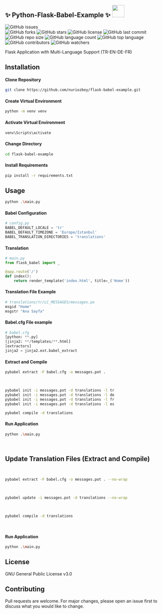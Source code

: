 <h2 align="left" > ✨ Python-Flask-Babel-Example ✨ <img src="https://i.pinimg.com/originals/00/4b/17/004b173f6e3d6843df10114e087f30a8.gif" width="40" height="40" />  </h2> 

![GitHub issues](https://img.shields.io/github/issues/nuriozbey/flask-babel-example)   
![GitHub forks](https://img.shields.io/github/forks/nuriozbey/flask-babel-example)
![GitHub stars](https://img.shields.io/github/stars/nuriozbey/flask-babel-example)
![GitHub license](https://img.shields.io/github/license/nuriozbey/flask-babel-example)
![GitHub last commit](https://img.shields.io/github/last-commit/nuriozbey/flask-babel-example)
![GitHub repo size](https://img.shields.io/github/repo-size/nuriozbey/flask-babel-example)
![GitHub language count](https://img.shields.io/github/languages/count/nuriozbey/flask-babel-example)
![GitHub top language](https://img.shields.io/github/languages/top/nuriozbey/flask-babel-example)
![GitHub contributors](https://img.shields.io/github/contributors/nuriozbey/flask-babel-example)
![GitHub watchers](https://img.shields.io/github/watchers/nuriozbey/flask-babel-example?style=social)

Flask Application with Multi-Language Support (TR-EN-DE-FR) 

## Installation

#### Clone Repository

```bash
git clone https://github.com/nuriozbey/flask-babel-example.git
```

#### Create Virtual Environment

```bash
python -m venv venv
```

#### Activate Virtual Environment

```bash
venv\Scripts\activate
```

#### Change Directory

```bash
cd flask-babel-example
```

#### Install Requirements

```bash
pip install -r requirements.txt
```

## Usage

```bash
python .\main.py
```

#### Babel Configuration

```python
# config.py
BABEL_DEFAULT_LOCALE = 'tr'
BABEL_DEFAULT_TIMEZONE = 'Europe/Istanbul'
BABEL_TRANSLATION_DIRECTORIES = 'translations'
```

#### Translation

```python
# main.py
from flask_babel import _

@app.route('/')
def index():
    return render_template('index.html', title=_('Home'))
``` 

#### Translation File Example

```python
# translations/tr/LC_MESSAGES/messages.po
msgid "Home"
msgstr "Ana Sayfa"
```

#### Babel.cfg File example

```python
# babel.cfg
[python: **.py]
[jinja2: **/templates/**.html]
[extractors]
jinja2 = jinja2.ext.babel_extract
```

#### Extract and Compile
```bash
pybabel extract -F babel.cfg -o messages.pot .
```
 
```bash
pybabel init -i messages.pot -d translations -l tr
pybabel init -i messages.pot -d translations -l de
pybabel init -i messages.pot -d translations -l fr
pybabel init -i messages.pot -d translations -l es
```

```bash
pybabel compile -d translations
```

#### Run Application
```bash
python .\main.py
```
 


## Update Translation Files (Extract and Compile)
 
```bash
pybabel extract -F babel.cfg -o messages.pot . --no-wrap
```
 

```bash
pybabel update -i messages.pot -d translations --no-wrap
```
 

```bash
pybabel compile -d translations
```
 
#### Run Application
```bash
python .\main.py
```

## License
GNU General Public License v3.0

## Contributing
Pull requests are welcome. For major changes, please open an issue first to discuss what you would like to change.

